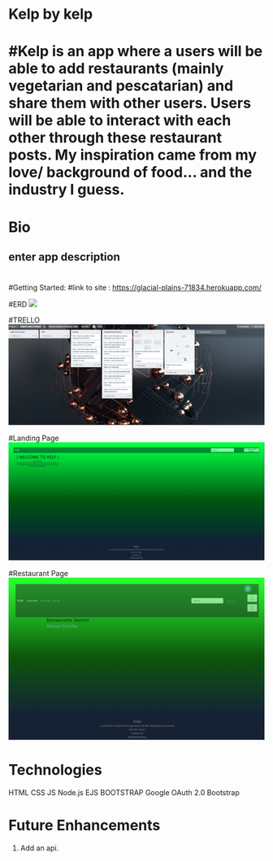 # Kelp by kelp 
# #Kelp is an app where a users will be able to add restaurants (mainly vegetarian and pescatarian) and share them with other users. Users will be able to interact with each other through these restaurant posts. My inspiration came from my love/ background of food... and the industry I guess. 

# Bio 
## enter app description 



#
#Getting Started: 
#link to site : https://glacial-plains-71834.herokuapp.com/

#ERD
<img src="public/images/Kelp-v1-ERD.png">



#TRELLO 
<img src="public/images/trelloboard.png">

#Landing Page 
<img src="public/images/landingpage.png">

#Restaurant Page 
<img src="public/images/restaurantShowpage.png">


# Technologies


HTML 
CSS
JS
Node.js
EJS
BOOTSTRAP
Google OAuth 2.0
Bootstrap


# Future Enhancements 
1) Add an api.
 
